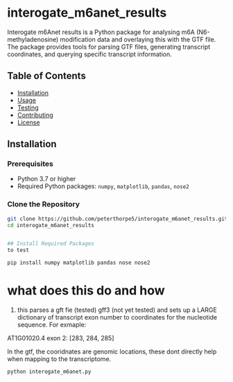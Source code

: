 # interogate_m6anet_results


Interogate m6Anet results is a Python package for analysing m6A (N6-methyladenosine) modification data and overlaying this with the GTF file. The package provides tools for parsing GTF files, generating transcript coordinates, and querying specific transcript information.

## Table of Contents

- [Installation](#installation)
- [Usage](#usage)
- [Testing](#testing)
- [Contributing](#contributing)
- [License](#license)

## Installation

### Prerequisites

- Python 3.7 or higher
- Required Python packages: `numpy`, `matplotlib`, `pandas`, `nose2`

### Clone the Repository

```bash
git clone https://github.com/peterthorpe5/interogate_m6anet_results.git
cd interogate_m6anet_results


## Install Required Packages
to test

pip install numpy matplotlib pandas nose nose2

```

# what does this do and how

1) this parses a gft fie (tested) gff3 (not yet tested) and sets up a LARGE dictionary of transcript exon number to
coordinates for the nucleotide sequence.  For exmaple:

AT1G01020.4 exon 2: [283, 284, 285]

In the gtf, the cooridnates are genomic locations, these dont directly help when mapping to the transcriptome. 

```bash
python interogate_m6anet.py

```

